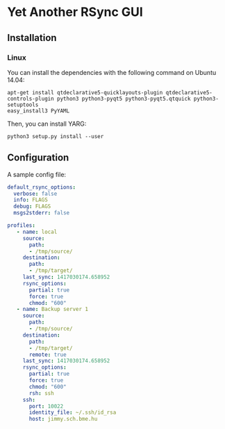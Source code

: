 # Yet Another RSync GUI

## Installation

### Linux

You can install the dependencies with the following command on Ubuntu 14.04:
```
apt-get install qtdeclarative5-quicklayouts-plugin qtdeclarative5-controls-plugin python3 python3-pyqt5 python3-pyqt5.qtquick python3-setuptools
easy_install3 PyYAML
```

Then, you can install YARG:
```
python3 setup.py install --user
```

## Configuration

A sample config file:

```yaml
default_rsync_options:
  verbose: false
  info: FLAGS
  debug: FLAGS
  msgs2stderr: false

profiles:
   - name: local
     source:
       path:
       - /tmp/source/
     destination:
       path:
       - /tmp/target/
     last_sync: 1417030174.658952
     rsync_options:
       partial: true
       force: true
       chmod: "600"
   - name: Backup server 1
     source:
       path:
       - /tmp/source/
     destination:
       path:
       - /tmp/target/
       remote: true
     last_sync: 1417030174.658952
     rsync_options:
       partial: true
       force: true
       chmod: "600"
       rsh: ssh
     ssh:
       port: 10022
       identity_file: ~/.ssh/id_rsa
       host: jimmy.sch.bme.hu
```
